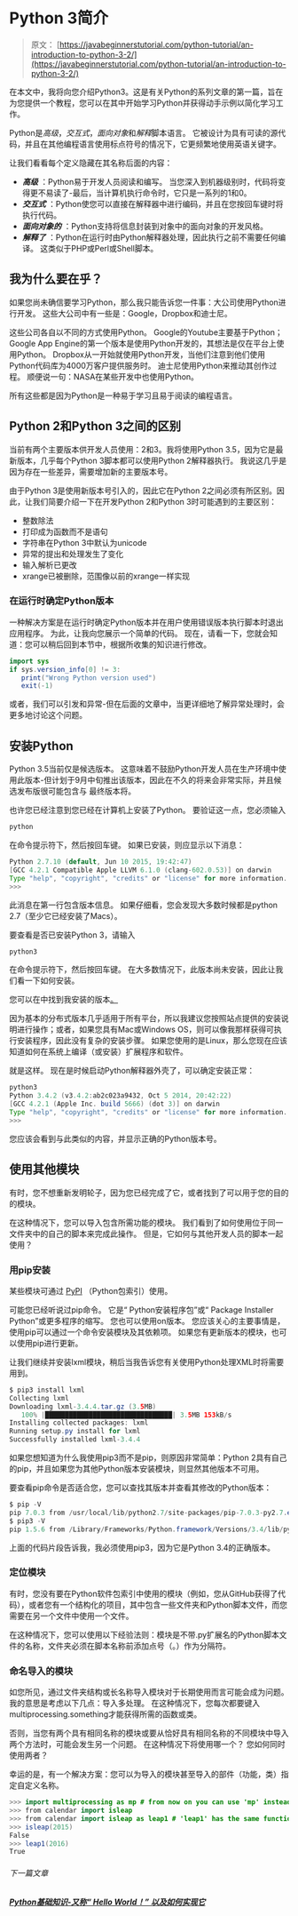 # Python 3简介

> 原文： [https://javabeginnerstutorial.com/python-tutorial/an-introduction-to-python-3-2/](https://javabeginnerstutorial.com/python-tutorial/an-introduction-to-python-3-2/)

在本文中，我将向您介绍Python3。这是有关Python的系列文章的第一篇，旨在为您提供一个教程，您可以在其中开始学习Python并获得动手示例以简化学习工作。

Python是*高级*，*交互式*，*面向对象*和*解释*脚本语言。 它被设计为具有可读的源代码，并且在其他编程语言使用标点符号的情况下，它更频繁地使用英语关键字。

让我们看看每个定义隐藏在其名称后面的内容：

*   ***高级*** ：Python易于开发人员阅读和编写。 当您深入到机器级别时，代码将变得更不易读了-最后，当计算机执行命令时，它只是一系列的1和0。
*   ***交互式*** ：Python使您可以直接在解释器中进行编码，并且在您按回车键时将执行代码。
*   ***面向对象的*** ：Python支持将信息封装到对象中的面向对象的开发风格。
*   ***解释了*** ：Python在运行时由Python解释器处理，因此执行之前不需要任何编译。 这类似于PHP或Perl或Shell脚本。

## 我为什么要在乎？

如果您尚未确信要学习Python，那么我只能告诉您一件事：大公司使用Python进行开发。 这些大公司中有一些是：Google，Dropbox和迪士尼。

这些公司各自以不同的方式使用Python。 Google的Youtube主要基于Python； Google App Engine的第一个版本是使用Python开发的，其想法是仅在平台上使用Python。 Dropbox从一开始就使用Python开发，当他们注意到他们使用Python代码库为4000万客户提供服务时。 迪士尼使用Python来推动其创作过程。 顺便说一句：NASA在某些开发中也使用Python。

所有这些都是因为Python是一种易于学习且易于阅读的编程语言。

## Python 2和Python 3之间的区别

当前有两个主要版本供开发人员使用：2和3。我将使用Python 3.5，因为它是最新版本，几乎每个Python 3脚本都可以使用Python 2解释器执行。 我说这几乎是因为存在一些差异，需要增加新的主要版本号。

由于Python 3是使用新版本号引入的，因此它在Python 2之间必须有所区别。因此，让我们简要介绍一下在开发Python 2和Python 3时可能遇到的主要区别：

*   整数除法
*   打印成为函数而不是语句
*   字符串在Python 3中默认为unicode
*   异常的提出和处理发生了变化
*   输入解析已更改
*   xrange已被删除，范围像以前的xrange一样实现

### 在运行时确定Python版本

一种解决方案是在运行时确定Python版本并在用户使用错误版本执行脚本时退出应用程序。 为此，让我向您展示一个简单的代码。 现在，请看一下，您就会知道：您可以稍后回到本节中，根据所收集的知识进行修改。

```java
import sys
if sys.version_info[0] != 3:
   print("Wrong Python version used")
   exit(-1)
```

或者，我们可以引发和异常-但在后面的文章中，当更详细地了解异常处理时，会更多地讨论这个问题。

## 安装Python

Python 3.5当前仅是候选版本。 这意味着不鼓励Python开发人员在生产环境中使用此版本-但计划于9月中旬推出该版本，因此在不久的将来会非常实际，并且候选发布版很可能包含与 最终版本将。

也许您已经注意到您已经在计算机上安装了Python。 要验证这一点，您必须输入

```java
python
```

在命令提示符下，然后按回车键。 如果已安装，则应显示以下消息：

```java
Python 2.7.10 (default, Jun 10 2015, 19:42:47)
[GCC 4.2.1 Compatible Apple LLVM 6.1.0 (clang-602.0.53)] on darwin
Type "help", "copyright", "credits" or "license" for more information.
>>>
```

此消息在第一行包含版本信息。 如果仔细看，您会发现大多数时候都是python 2.7（至少它已经安装了Macs）。

要查看是否已安装Python 3，请输入

```java
python3
```

在命令提示符下，然后按回车键。 在大多数情况下，此版本尚未安装，因此让我们看一下如何安装。

您可以在中找到我安装的版本[。](https://www.python.org/downloads/)

因为基本的分布式版本几乎适用于所有平台，所以我建议您按照站点提供的安装说明进行操作；或者，如果您具有Mac或Windows OS，则可以像我那样获得可执行安装程序，因此没有复杂的安装步骤。 如果您使用的是Linux，那么您现在应该知道如何在系统上编译（或安装）扩展程序和软件。

就是这样。 现在是时候启动Python解释器外壳了，可以确定安装正常：

```java
python3
Python 3.4.2 (v3.4.2:ab2c023a9432, Oct 5 2014, 20:42:22)
[GCC 4.2.1 (Apple Inc. build 5666) (dot 3)] on darwin
Type "help", "copyright", "credits" or "license" for more information.
>>>
```

您应该会看到与此类似的内容，并显示正确的Python版本号。

## 使用其他模块

有时，您不想重新发明轮子，因为您已经完成了它，或者找到了可以用于您的目的的模块。

在这种情况下，您可以导入包含所需功能的模块。 我们看到了如何使用位于同一文件夹中的自己的脚本来完成此操作。 但是，它如何与其他开发人员的脚本一起使用？

### 用pip安装

某些模块可通过 [PyPI](https://pypi.python.org) （Python包索引）使用。

可能您已经听说过pip命令。 它是“ Python安装程序包”或“ Package Installer Python”或更多程序的缩写。 您也可以使用on版本。 您应该关心的主要事情是，使用pip可以通过一个命令安装模块及其依赖项。 如果您有更新版本的模块，也可以使用pip进行更新。

让我们继续并安装lxml模块，稍后当我告诉您有关使用Python处理XML时将需要用到。

```java
$ pip3 install lxml
Collecting lxml
Downloading lxml-3.4.4.tar.gz (3.5MB)
   100% |████████████████████████████████| 3.5MB 153kB/s
Installing collected packages: lxml
Running setup.py install for lxml
Successfully installed lxml-3.4.4
```

如果您想知道为什么我使用pip3而不是pip，则原因非常简单：Python 2具有自己的pip，并且如果您为其他Python版本安装模块，则显然其他版本不可用。

要查看pip命令是否适合您，您可以查找其版本并查看其修改的Python版本：

```java
$ pip -V
pip 7.0.3 from /usr/local/lib/python2.7/site-packages/pip-7.0.3-py2.7.egg (python 2.7)
$ pip3 -V
pip 1.5.6 from /Library/Frameworks/Python.framework/Versions/3.4/lib/python3.4/site-packages (python 3.4)
```

上面的代码片段告诉我，我必须使用pip3，因为它是Python 3.4的正确版本。

### 定位模块

有时，您没有要在Python软件包索引中使用的模块（例如，您从GitHub获得了代码），或者您有一个结构化的项目，其中包含一些文件夹和Python脚本文件，而您需要在另一个文件中使用一个文件。

在这种情况下，您可以使用以下经验法则：模块是不带.py扩展名的Python脚本文件的名称，文件夹必须在脚本名称前添加点号（。）作为分隔符。

### 命名导入的模块

如您所见，通过文件夹结构或长名称导入模块对于长期使用而言可能会成为问题。 我的意思是考虑以下几点：导入多处理。 在这种情况下，您每次都要键入multiprocessing.something才能获得所需的函数或类。

否则，当您有两个具有相同名称的模块或要从恰好具有相同名称的不同模块中导入两个方法时，可能会发生另一个问题。 在这种情况下将使用哪一个？ 您如何同时使用两者？

幸运的是，有一个解决方案：您可以为导入的模块甚至导入的部件（功能，类）指定自定义名称。

```java
>>> import multiprocessing as mp # from now on you can use 'mp' instead of 'multiprocessing'
>>> from calendar import isleap
>>> from calendar import isleap as leap1 # 'leap1' has the same functionality than isleap
>>> isleap(2015)
False
>>> leap1(2016)
True
```

###### 下一篇文章

##### [Python基础知识-又称“ Hello World！” 以及如何实现它](https://javabeginnerstutorial.com/python-tutorial/python-basics-a-k-a-hello-world-and-how-to-achieve-it-2/ "Python basics — a.k.a. “Hello World!” and how to achieve it")
